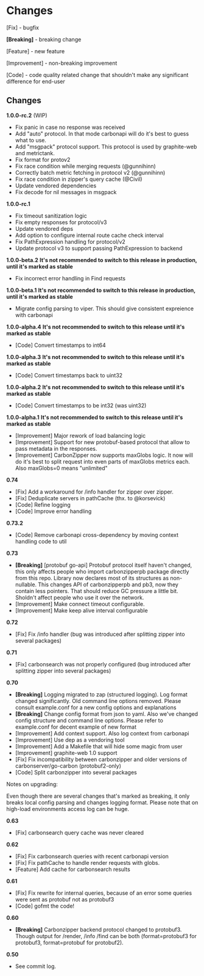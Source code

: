 Changes
=================================================

[Fix] - bugfix

**[Breaking]** - breaking change

[Feature] - new feature

[Improvement] - non-breaking improvement

[Code] - code quality related change that shouldn't make any significant difference for end-user


Changes
-------
**1.0.0-rc.2** (WIP)
   - Fix panic in case no response was received
   - Add "auto" protocol. In that mode carbonapi will do it's best to guess what to use.
   - Add "msgpack" protocol support. This protocol is used by graphite-web and metrictank.
   - Fix format for protov2
   - Fix race condition while merging requests (@gunnihinn)
   - Correctly batch metric fetching in protocol v2 (@gunnihinn)
   - Fix race condition in zipper's query cache (@Civil)
   - Update vendored dependencies
   - Fix decode for nil messages in msgpack

**1.0.0-rc.1**
   - Fix timeout sanitization logic
   - Fix empty responses for protocol/v3
   - Update vendored deps
   - Add option to configure internal route cache check interval
   - Fix PathExpression handling for protocol/v2
   - Update protocol v3 to support passing PathExpression to backend

**1.0.0-beta.2** **It's not recommended to switch to this release in production, until it's marked as stable**
   - Fix incorrect error handling in Find requests

**1.0.0-beta.1** **It's not recommended to switch to this release in production, until it's marked as stable**
   - Migrate config parsing to viper. This should give consistent expreience with carbonapi

**1.0.0-alpha.4** **It's not recommended to switch to this release until it's marked as stable**
   - [Code] Convert timestamps to int64

**1.0.0-alpha.3** **It's not recommended to switch to this release until it's marked as stable**
   - [Code] Convert timestamps back to uint32

**1.0.0-alpha.2** **It's not recommended to switch to this release until it's marked as stable**
   - [Code] Convert timestamps to be int32 (was uint32)

**1.0.0-alpha.1** **It's not recommended to switch to this release until it's marked as stable**
   - [Improvement] Major rework of load balancing logic
   - [Improvement] Support for new protobuf-based protocol that allow to pass metadata in the responses.
   - [Improvement] CarbonZipper now supports maxGlobs logic. It now will do it's best to split request into even parts of maxGlobs metrics each. Also maxGlobs=0 means "unlimited"

**0.74**
   - [Fix] Add a workaround for /info handler for zipper over zipper.
   - [Fix] Deduplicate servers in pathCache (thx. to @korsevick)
   - [Code] Refine logging
   - [Code] Improve error handling

**0.73.2**
   - [Code] Remove carbonapi cross-dependency by moving context handling code to util

**0.73**
   - **[Breaking]** [protobuf go-api] Protobuf protocol itself haven't changed, this only affects people who import carbonzipperpb package directly from this repo. Library now declares most of its structures as non-nullable. This changes API of carbonzipperpb and pb3, now they contain less pointers. That should reduce GC pressure a little bit. Sholdn't affect people who use it over the network.
   - [Improvement] Make connect timeout configurable.
   - [Improvement] Make keep alive interval configurable

**0.72**
   - [Fix] Fix /info handler (bug was introduced after splitting zipper into several packages)

**0.71**
   - [Fix] carbonsearch was not properly configured (bug introduced after splitting zipper into several packages)

**0.70**
   - **[Breaking]** Logging migrated to zap (structured logging). Log format changed significantly. Old command line options removed. Please consult example.conf for a new config options and explanations
   - **[Breaking]** Change config format from json to yaml. Also we've changed config structure and command line options. Please refer to example.conf for decent example of new format
   - [Improvement] Add context support. Also log context from carbonapi
   - [Improvement] Use dep as a vendoring tool
   - [Improvement] Add a Makefile that will hide some magic from user
   - [Improvement] graphite-web 1.0 support
   - [Fix] Fix incompatibility between carbonzipper and older versions of carbonserver/go-carbon (protobuf2-only)
   - [Code] Split carbonzipper into several packages

Notes on upgrading:

Even though there are several changes that's marked as breaking, it only breaks local config parsing and changes logging format. Please note that on high-load environments access log can be huge.

**0.63**
   - [Fix] carbonsearch query cache was never cleared

**0.62**
   - [Fix] Fix carbonsearch queries with recent carbonapi version
   - [Fix] Fix pathCache to handle render requests with globs.
   - [Feature] Add cache for carbonsearch results

**0.61**
   - [Fix] Fix rewrite for internal queries, because of an error some queries were sent as protobuf not as protobuf3
   - [Code] gofmt the code!

**0.60**
   - **[Breaking]** Carbonzipper backend protocol changed to protobuf3. Though output for /render, /info /find can be both (format=protobuf3 for protobuf3, format=protobuf for protobuf2).

**0.50**
   - See commit log.
